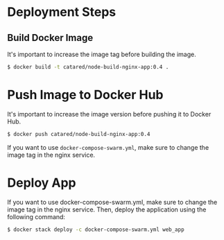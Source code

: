 # Deployment Steps

## Build Docker Image

It's important to increase the image tag before building the image.

```bash
$ docker build -t catared/node-build-nginx-app:0.4 .
```

# Push Image to Docker Hub

It's important to increase the image version before pushing it to Docker Hub.
```bash
$ docker push catared/node-build-nginx-app:0.4
```

If you want to use `docker-compose-swarm.yml`, make sure to change the image tag in the nginx service.

# Deploy App
If you want to use docker-compose-swarm.yml, make sure to change the image tag in the nginx service. Then, deploy the application using the following command:

```bash
$ docker stack deploy -c docker-compose-swarm.yml web_app
```